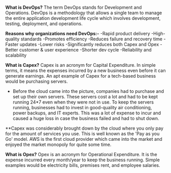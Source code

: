 **What is DevOps?**
The term DevOps stands for Development and Operations.
DevOps is a methodology that allows a single team to manage the entire application development life cycle which involves development, testing, deployment, and operations.

**Reasons why organizations need DevOps:-**
-Rapid product delivery
-High-quality standards
-Promotes efficiency
-Reduces failure and recovery time
-Faster updates
-Lower risks
-Significantly reduces both Capex and Opex
-Better customer & user experience
-Shorter dev cycle
-Reliability and scalability

**What is Capex?**
Capex is an acronym for Capital Expenditure. In simple terms, it means the expenses incurred by a new business even before it can generate earnings. 
An apt example of Capex for a tech-based business would be purchasing servers.

* Before the cloud came into the picture, companies had to purchase and set up their own servers. 
These servers cost a lot and had to be kept running 24*7 even when they were not in use. 
To keep the servers running, businesses had to invest in good-quality air conditioning, power backups, and IT experts. 
This was a lot of expense to incur and caused a huge loss in case the business failed and had to shut down.

**Capex was considerably brought down by the cloud where you only pay for the amount of services you use. This is well known as the 'Pay as you Go' model. 
AWS is the first cloud provider which came into the market and enjoyed the market monopoly for quite some time. 

**What is Opex?**
Opex is an acronym for Operational Expenditure. It is the expense incurred every month/year to keep the business running. 
Simple examples would be electricity bills, premises rent, and employee salaries.
